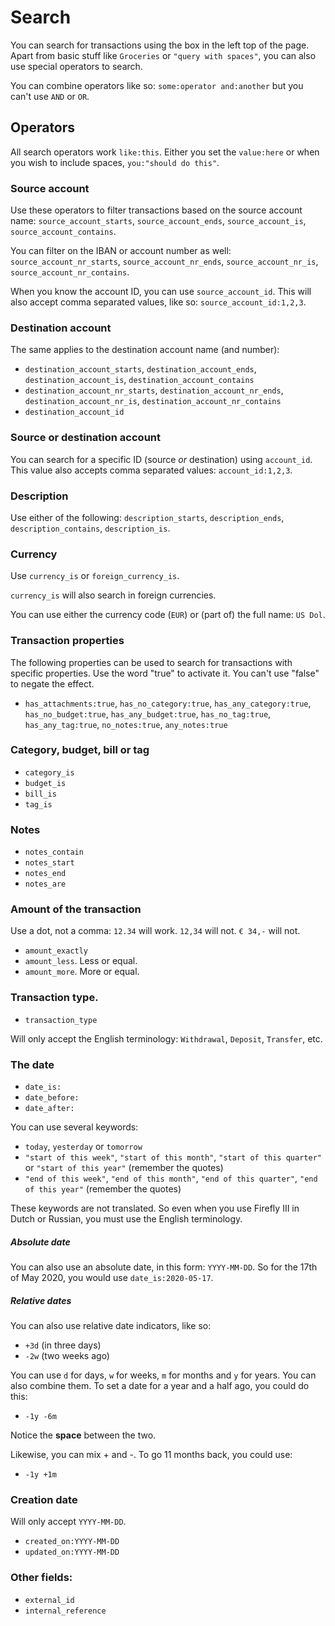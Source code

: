 # Search

You can search for transactions using the box in the left top of the page. Apart from basic stuff like `Groceries` or `"query with spaces"`, you can also use special operators to search.

You can combine operators like so: `some:operator and:another` but you can't use `AND` or `OR`. 

## Operators

All search operators work `like:this`. Either you set the `value:here` or when you wish to include spaces, `you:"should do this"`.

### Source account

Use these operators to filter transactions based on the source account name: `source_account_starts`, `source_account_ends`, `source_account_is`, `source_account_contains`.

You can filter on the IBAN or account number as well: `source_account_nr_starts`, `source_account_nr_ends`, `source_account_nr_is`, `source_account_nr_contains`.

When you know the account ID, you can use `source_account_id`. This will also accept comma separated values, like so: `source_account_id:1,2,3`.

### Destination account

The same applies to the destination account name (and number):

* `destination_account_starts`, `destination_account_ends`,  `destination_account_is`, `destination_account_contains`
* `destination_account_nr_starts`, `destination_account_nr_ends`, `destination_account_nr_is`, `destination_account_nr_contains`
* `destination_account_id`

### Source or destination account

You can search for a specific ID (source *or* destination) using `account_id`. This value also accepts comma separated values: `account_id:1,2,3`.

### Description

Use either of the following: `description_starts`, `description_ends`, `description_contains`, `description_is`.

### Currency

Use `currency_is` or `foreign_currency_is`. 

`currency_is` will also search in foreign currencies. 

You can use either the currency code (`EUR`) or (part of) the full name: `US Dol`.

### Transaction properties

The following properties can be used to search for transactions with specific properties. Use the word "true" to activate it. You can't use "false" to negate the effect.

* `has_attachments:true`, `has_no_category:true`, `has_any_category:true`, `has_no_budget:true`, `has_any_budget:true`, `has_no_tag:true`, `has_any_tag:true`, `no_notes:true`, `any_notes:true`

### Category, budget, bill or tag

* `category_is`
* `budget_is`
* `bill_is`
* `tag_is`

### Notes

* `notes_contain`
* `notes_start`
* `notes_end`
* `notes_are`

### Amount of the transaction

Use a dot, not a comma: `12.34` will work. `12,34` will not. `€ 34,-` will not.

* `amount_exactly`
* `amount_less`. Less or equal.
* `amount_more`. More or equal.

### Transaction type.

* `transaction_type`

Will only accept the English terminology: `Withdrawal`, `Deposit`, `Transfer`, etc.

### The date

* `date_is:`
* `date_before:`
* `date_after:`

You can use several keywords:

- `today`, `yesterday` or `tomorrow`
- `"start of this week"`, `"start of this month"`, `"start of this quarter"` or `"start of this year"` (remember the quotes)
- `"end of this week"`, `"end of this month"`, `"end of this quarter"`, `"end of this year"` (remember the quotes)

These keywords are not translated. So even when you use Firefly III in Dutch or Russian, you must use the English terminology.

##### Absolute date

You can also use an absolute date, in this form: `YYYY-MM-DD`. So for the 17th of May 2020, you would use `date_is:2020-05-17`.

##### Relative dates

You can also use relative date indicators, like so:

- `+3d` (in three days)
- `-2w` (two weeks ago)

You can use `d` for days, `w` for weeks, `m` for months and `y` for years. You can also combine them. To set a date for a year and a half ago, you could do this:

- `-1y -6m`

Notice the **space** between the two.

Likewise, you can mix + and -. To go 11 months back, you could use:

- `-1y +1m`

### Creation date

Will only accept `YYYY-MM-DD`.

* `created_on:YYYY-MM-DD`
* `updated_on:YYYY-MM-DD`

### Other fields:

* `external_id`
* `internal_reference`
